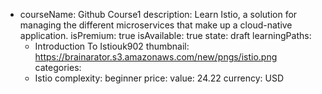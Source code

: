 - courseName: Github Course1
  description: Learn Istio, a solution for managing the different microservices that make up a cloud-native application.
  isPremium: true
  isAvailable: true
  state: draft
  learningPaths:
  - Introduction To Istiouk902
  thumbnail: https://brainarator.s3.amazonaws.com/new/pngs/istio.png
  categories:
  - Istio
  complexity: beginner
  price:
    value: 24.22
    currency: USD